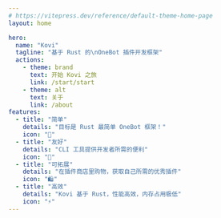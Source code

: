 ```yaml
---
# https://vitepress.dev/reference/default-theme-home-page
layout: home

hero:
  name: "Kovi"
  tagline: "基于 Rust 的\nOneBot 插件开发框架"
  actions:
    - theme: brand
      text: 开始 Kovi 之旅
      link: /start/start
    - theme: alt
      text: 关于
      link: /about
features:
  - title: "简单"
    details: "目标是 Rust 最简单 OneBot 框架！"
    icon: "🥁"
  - title: "友好"
    details: "CLI 工具提供开发者所需的便利"
    icon: "🤝"
  - title: "可拓展"
    details: "在插件商店里购物，获取自己所需的优秀插件"
    icon: "🛍️"
  - title: "高效"
    details: "Kovi 基于 Rust，性能高效，内存占用极低"
    icon: "⚡️"
---
```

